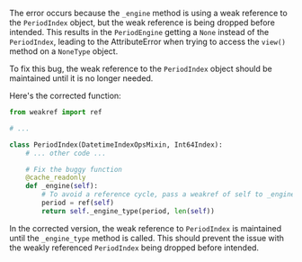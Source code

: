 The error occurs because the `_engine` method is using a weak reference to the `PeriodIndex` object, but the weak reference is being dropped before intended. This results in the `PeriodEngine` getting a `None` instead of the `PeriodIndex`, leading to the AttributeError when trying to access the `view()` method on a `NoneType` object.

To fix this bug, the weak reference to the `PeriodIndex` object should be maintained until it is no longer needed.

Here's the corrected function:

```python
from weakref import ref

# ...

class PeriodIndex(DatetimeIndexOpsMixin, Int64Index):
    # ... other code ...

    # Fix the buggy function
    @cache_readonly
    def _engine(self):
        # To avoid a reference cycle, pass a weakref of self to _engine_type.
        period = ref(self)
        return self._engine_type(period, len(self))
```
In the corrected version, the weak reference to `PeriodIndex` is maintained until the `_engine_type` method is called. This should prevent the issue with the weakly referenced `PeriodIndex` being dropped before intended.